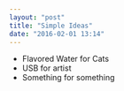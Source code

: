 ```yaml
---
layout: "post"
title: "Simple Ideas"
date: "2016-02-01 13:14"
---
```


+ Flavored Water for Cats
+ USB for artist
+ Something for something
